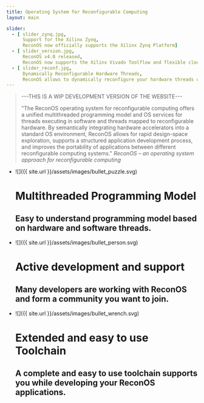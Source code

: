 ```yaml
---
title: Operating System for Reconfigurable Computing
layout: main

slider:
  - [ slider_zynq.jpg,
      Support for the Xilinx Zynq,
      ReconOS now officially supports the Xilinx Zynq Platform]
  - [ slider_version.jpg,
      ReconOS v4.0 released,
      ReconOS now supports the Xilinx Vivado Toolflow and flexible clocking of hardware threads]
  - [ slider_reconf.jpg,
      Dynamically Reconfigurable Hardware Threads,
      ReconOS allows to dynamically reconfigure your hardware threads utilizing the partial reconfiguration features of the FPGA]
---
```

> ---THIS IS A WIP DEVELOPMENT VERSION OF THE WEBSITE---
>
> "The ReconOS operating system for reconfigurable computing offers a unified
> multithreaded programming model and OS services for threads executing in
> software and threads mapped to reconfigurable hardware. By semantically
> integrating hardware accelerators into a standard OS environment,
> ReconOS allows for rapid design-space exploration, supports a structured
> application development process, and improves the portability of applications
> between different reconfigurable computing systems."
> <cite>ReconOS – an operating system approach for reconfigurable computing</cite>

* ![]({{ site.url }}/assets/images/bullet_puzzle.svg)
  # Multithreaded Programming Model
  ## Easy to understand programming model based on hardware and software threads.

* ![]({{ site.url }}/assets/images/bullet_person.svg)
  # Active development and support
  ## Many developers are working with ReconOS and form a community you want to join.

* ![]({{ site.url }}/assets/images/bullet_wrench.svg)
  # Extended and easy to use Toolchain
  ## A complete and easy to use toolchain supports you while developing your ReconOS applications.
